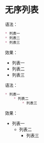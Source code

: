 # 无序列表

语法：

```markdown
* 列表一
* 列表二
* 列表三
```

效果：

* 列表一
* 列表二
* 列表三

语法：

```markdown
* 列表一
	* 列表二
		* 列表三
```

效果：

* 列表一
  * 列表二
    * 列表三

